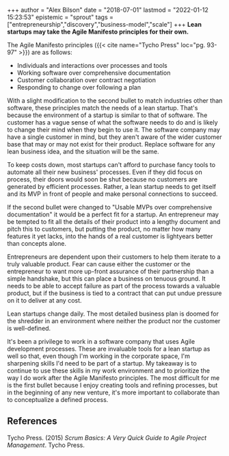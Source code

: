 +++
author = "Alex Bilson"
date = "2018-07-01"
lastmod = "2022-01-12 15:23:53"
epistemic = "sprout"
tags = ["entrepreneurship","discovery","business-model","scale"]
+++
**Lean startups may take the Agile Manifesto principles for their own.**

The Agile Manifesto principles ({{< cite name="Tycho Press" loc="pg. 93-97" >}}) are as follows:

* Individuals and interactions over processes and tools
* Working software over comprehensive documentation
* Customer collaboration over contract negotiation
* Responding to change over following a plan

With a slight modification to the second bullet to match industries other than software, these principles match the needs of a lean startup. That's because the environment of a startup is similar to that of software. The customer has a vague sense of what the software needs to do and is likely to change their mind when they begin to use it. The software company may have a single customer in mind, but they aren't aware of the wider customer base that may or may not exist for their product. Replace software for any lean business idea, and the situation will be the same.

To keep costs down, most startups can't afford to purchase fancy tools to automate all their new business' processes. Even if they did focus on process, their doors would soon be shut because no customers are generated by efficient processes. Rather, a lean startup needs to get itself and its MVP in front of people and make personal connections to succeed.

If the second bullet were changed to "Usable MVPs over comprehensive documentation" it would be a perfect fit for a startup. An entrepreneur may be tempted to fit all the details of their product into a lengthy document and pitch this to customers, but putting the product, no matter how many features it yet lacks, into the hands of a real customer is lightyears better than concepts alone.

Entrepreneurs are dependent upon their customers to help them iterate to a truly valuable product. Fear can cause either the customer or the entrepreneur to want more up-front assurance of their partnership than a simple handshake, but this can place a business on tenuous ground. It needs to be able to accept failure as part of the process towards a valuable product, but if the business is tied to a contract that can put undue pressure on it to deliver at any cost.

Lean startups change daily. The most detailed business plan is doomed for the shredder in an environment where neither the product nor the customer is well-defined.

It's been a privilege to work in a software company that uses Agile development processes. These are invaluable tools for a lean startup as well so that, even though I'm working in the corporate space, I'm sharpening skills I'd need to be part of a startup. My takeaway is to continue to use these skills in my work environment and to prioritize the way I do work after the Agile Manifesto principles. The most difficult for me is the first bullet because I enjoy creating tools and refining processes, but in the beginning of any new venture, it's more important to collaborate than to conceptualize a defined process.

## References

Tycho Press. (2015) _Scrum Basics: A Very Quick Guide to Agile Project Management_. Tycho Press.
